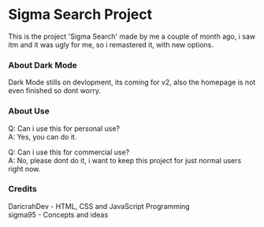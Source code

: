 # Sigma Search Project       
This is the project 'Sigma Search' made by me a couple of month ago, i saw itm and it was ugly for me, so i remastered it, with new options.

### About Dark Mode
Dark Mode stills on devlopment, its coming for v2, also the homepage is not even finished so dont worry.

### About Use

Q: Can i use this for personal use?  
A: Yes, you can do it.

Q: Can i use this for commercial use?  
A: No, please dont do it, i want to keep this project for just normal users right now.

### Credits

DaricrahDev - HTML, CSS and JavaScript Programming  
sigma95 - Concepts and ideas
